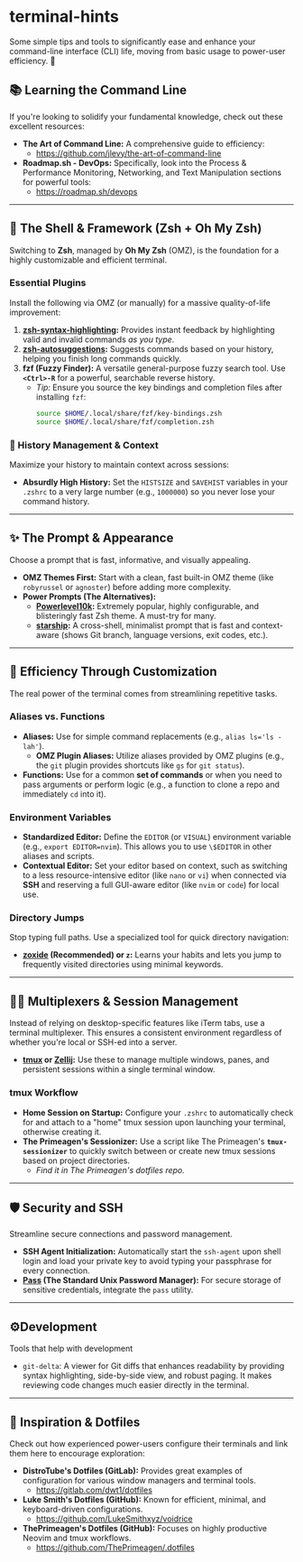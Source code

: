 # terminal-hints
Some simple tips and tools to significantly ease and enhance your command-line interface (CLI) life, moving from basic usage to power-user efficiency. 🚀

## 📚 Learning the Command Line
If you're looking to solidify your fundamental knowledge, check out these excellent resources:

* **The Art of Command Line:** A comprehensive guide to efficiency:
    -   https://github.com/jlevy/the-art-of-command-line
* **Roadmap.sh - DevOps:** Specifically, look into the Process & Performance Monitoring, Networking, and Text Manipulation sections for powerful tools:
    -   https://roadmap.sh/devops

---

## 🐚 The Shell & Framework (Zsh + Oh My Zsh)
Switching to **Zsh**, managed by **Oh My Zsh** (OMZ), is the foundation for a highly customizable and efficient terminal.

### Essential Plugins
Install the following via OMZ (or manually) for a massive quality-of-life improvement:

1.  **[zsh-syntax-highlighting](https://github.com/zsh-users/zsh-syntax-highlighting):** Provides instant feedback by highlighting valid and invalid commands *as you type*.
2.  **[zsh-autosuggestions](https://github.com/zsh-users/zsh-autosuggestions):** Suggests commands based on your history, helping you finish long commands quickly.
3.  **fzf (Fuzzy Finder):** A versatile general-purpose fuzzy search tool. Use **`<Ctrl>-R`** for a powerful, searchable reverse history.
    * *Tip:* Ensure you source the key bindings and completion files after installing `fzf`:
        ```bash
        source $HOME/.local/share/fzf/key-bindings.zsh
        source $HOME/.local/share/fzf/completion.zsh
        ```

### 🧠 History Management & Context
Maximize your history to maintain context across sessions:

* **Absurdly High History:** Set the `HISTSIZE` and `SAVEHIST` variables in your `.zshrc` to a very large number (e.g., `1000000`) so you never lose your command history.

---

## ✨ The Prompt & Appearance
Choose a prompt that is fast, informative, and visually appealing.

* **OMZ Themes First:** Start with a clean, fast built-in OMZ theme (like `robyrussel` or `agnoster`) before adding more complexity.
* **Power Prompts (The Alternatives):**
    * **[Powerlevel10k](https://github.com/romkatv/powerlevel10k):** Extremely popular, highly configurable, and blisteringly fast Zsh theme. A must-try for many.
    * **[starship](https://starship.rs/):** A cross-shell, minimalist prompt that is fast and context-aware (shows Git branch, language versions, exit codes, etc.).

---

## 🚀 Efficiency Through Customization
The real power of the terminal comes from streamlining repetitive tasks.

### Aliases vs. Functions
* **Aliases:** Use for simple command replacements (e.g., `alias ls='ls -lah'`).
    * **OMZ Plugin Aliases:** Utilize aliases provided by OMZ plugins (e.g., the `git` plugin provides shortcuts like `gs` for `git status`).
* **Functions:** Use for a common **set of commands** or when you need to pass arguments or perform logic (e.g., a function to clone a repo and immediately `cd` into it).

### Environment Variables
* **Standardized Editor:** Define the `EDITOR` (or `VISUAL`) environment variable (e.g., `export EDITOR=nvim`). This allows you to use `\$EDITOR` in other aliases and scripts.
* **Contextual Editor:** Set your editor based on context, such as switching to a less resource-intensive editor (like `nano` or `vi`) when connected via **SSH** and reserving a full GUI-aware editor (like `nvim` or `code`) for local use.

### Directory Jumps
Stop typing full paths. Use a specialized tool for quick directory navigation:

* **[zoxide](https://github.com/ajeetds/zoxide) (Recommended) or `z`:** Learns your habits and lets you jump to frequently visited directories using minimal keywords.

---

## 🧑‍💻 Multiplexers & Session Management
Instead of relying on desktop-specific features like iTerm tabs, use a terminal multiplexer. This ensures a consistent environment regardless of whether you're local or SSH-ed into a server.

* **[tmux](https://github.com/tmux/tmux) or [Zellij](https://zellij.dev/):** Use these to manage multiple windows, panes, and persistent sessions within a single terminal window.

### tmux Workflow
* **Home Session on Startup:** Configure your `.zshrc` to automatically check for and attach to a "home" tmux session upon launching your terminal, otherwise creating it.
* **The Primeagen's Sessionizer:** Use a script like The Primeagen's **`tmux-sessionizer`** to quickly switch between or create new tmux sessions based on project directories.
    -   *Find it in The Primeagen's dotfiles repo.*

---

## 🛡️ Security and SSH
Streamline secure connections and password management.

* **SSH Agent Initialization:** Automatically start the `ssh-agent` upon shell login and load your private key to avoid typing your passphrase for every connection.
* **[Pass](https://www.passwordstore.org/) (The Standard Unix Password Manager):** For secure storage of sensitive credentials, integrate the `pass` utility.

---

## ⚙️Development
Tools that help with development

* `git-delta`: A viewer for Git diffs that enhances readability by providing syntax highlighting, side-by-side view, and robust paging. It makes reviewing code changes much easier directly in the terminal.

---

## 🔗 Inspiration & Dotfiles
Check out how experienced power-users configure their terminals and link them here to encourage exploration:

* **DistroTube's Dotfiles (GitLab):** Provides great examples of configuration for various window managers and terminal tools.
    -   https://gitlab.com/dwt1/dotfiles
* **Luke Smith's Dotfiles (GitHub):** Known for efficient, minimal, and keyboard-driven configurations.
    -   https://github.com/LukeSmithxyz/voidrice
* **ThePrimeagen's Dotfiles (GitHub):** Focuses on highly productive Neovim and tmux workflows.
    -   https://github.com/ThePrimeagen/.dotfiles
